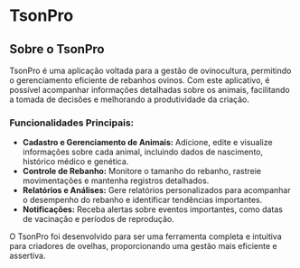 # TsonPro

## Sobre o TsonPro

TsonPro é uma aplicação voltada para a gestão de ovinocultura, permitindo o gerenciamento eficiente de rebanhos ovinos. Com este aplicativo, é possível acompanhar informações detalhadas sobre os animais, facilitando a tomada de decisões e melhorando a produtividade da criação.

### Funcionalidades Principais:

- **Cadastro e Gerenciamento de Animais:** Adicione, edite e visualize informações sobre cada animal, incluindo dados de nascimento, histórico médico e genética.
- **Controle de Rebanho:** Monitore o tamanho do rebanho, rastreie movimentações e mantenha registros detalhados.
- **Relatórios e Análises:** Gere relatórios personalizados para acompanhar o desempenho do rebanho e identificar tendências importantes.
- **Notificações:** Receba alertas sobre eventos importantes, como datas de vacinação e períodos de reprodução.

O TsonPro foi desenvolvido para ser uma ferramenta completa e intuitiva para criadores de ovelhas, proporcionando uma gestão mais eficiente e assertiva.
